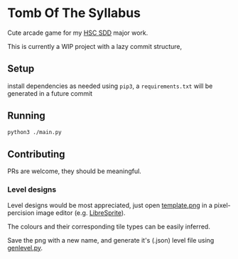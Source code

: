 # Tomb Of The Syllabus
Cute arcade game for my [HSC SDD](https://educationstandards.nsw.edu.au/wps/portal/nesa/11-12/stage-6-learning-areas/tas/software-design-development) major work.



This is currently a WIP project with a lazy commit structure,

## Setup
install dependencies as needed using `pip3`, a `requirements.txt` will be generated in a future commit

## Running
```zsh
python3 ./main.py
```



## Contributing

PRs are welcome, they should be meaningful.

### Level designs
Level designs would be most appreciated, just open [template.png](levelSprites/template.png) in a pixel-percision image editor (e.g. [LibreSprite](https://github.com/LibreSprite/LibreSprite)). 

The colours and their corresponding tile types can be easily inferred.

Save the png with a new name, and generate it's (.json) level file using [genlevel.py](genlevel.py).